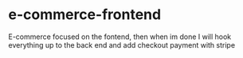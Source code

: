 # e-commerce-frontend
E-commerce focused on the fontend, then when im done I will hook everything up to the back end and add checkout payment with stripe

